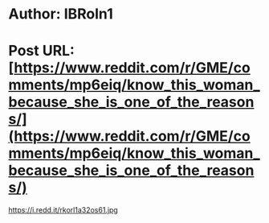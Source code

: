 # Author: IBRoln1
# Post URL: [https://www.reddit.com/r/GME/comments/mp6eiq/know_this_woman_because_she_is_one_of_the_reasons/](https://www.reddit.com/r/GME/comments/mp6eiq/know_this_woman_because_she_is_one_of_the_reasons/)


https://i.redd.it/rkorl1a32os61.jpg